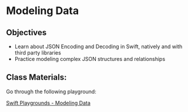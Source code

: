 # Modeling Data


## Objectives

- Learn about JSON Encoding and Decoding in Swift, natively and with third party libraries
- Practice modeling complex JSON structures and relationships

## Class Materials:
Go through the following playground:

[Swift Playgrounds - Modeling Data](data_modeling.playground)
